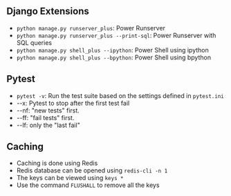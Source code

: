 ## Django Extensions
- `python manage.py runserver_plus`: Power Runserver
- `python manage.py runserver_plus --print-sql`: Power Runserver with SQL queries
- `python manage.py shell_plus --ipython`: Power Shell using ipython
- `python manage.py shell_plus --bpython`: Power Shell using bpython

## Pytest
- `pytest -v`: Run the test suite based on the settings defined in `pytest.ini`
- --x: Pytest to stop after the first test fail
- --nf: "new tests" first.
- --ff: "fail tests" first.
- --lf: only the "last fail"

## Caching
- Caching is done using Redis
- Redis database can be opened using `redis-cli -n 1`
- The keys can be viewed using `keys *`
- Use the command `FLUSHALL` to remove all the keys
